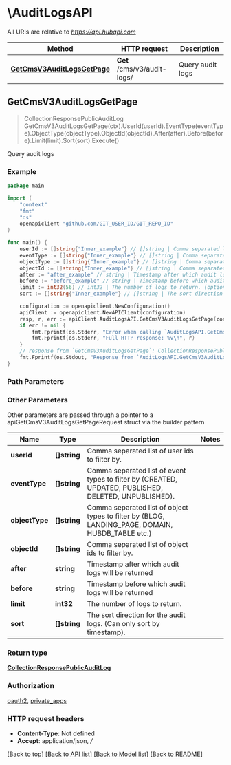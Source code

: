 # \AuditLogsAPI

All URIs are relative to *https://api.hubapi.com*

Method | HTTP request | Description
------------- | ------------- | -------------
[**GetCmsV3AuditLogsGetPage**](AuditLogsAPI.md#GetCmsV3AuditLogsGetPage) | **Get** /cms/v3/audit-logs/ | Query audit logs



## GetCmsV3AuditLogsGetPage

> CollectionResponsePublicAuditLog GetCmsV3AuditLogsGetPage(ctx).UserId(userId).EventType(eventType).ObjectType(objectType).ObjectId(objectId).After(after).Before(before).Limit(limit).Sort(sort).Execute()

Query audit logs



### Example

```go
package main

import (
	"context"
	"fmt"
	"os"
	openapiclient "github.com/GIT_USER_ID/GIT_REPO_ID"
)

func main() {
	userId := []string{"Inner_example"} // []string | Comma separated list of user ids to filter by. (optional)
	eventType := []string{"Inner_example"} // []string | Comma separated list of event types to filter by (CREATED, UPDATED, PUBLISHED, DELETED, UNPUBLISHED). (optional)
	objectType := []string{"Inner_example"} // []string | Comma separated list of object types to filter by (BLOG, LANDING_PAGE, DOMAIN, HUBDB_TABLE etc.) (optional)
	objectId := []string{"Inner_example"} // []string | Comma separated list of object ids to filter by. (optional)
	after := "after_example" // string | Timestamp after which audit logs will be returned (optional)
	before := "before_example" // string | Timestamp before which audit logs will be returned (optional)
	limit := int32(56) // int32 | The number of logs to return. (optional)
	sort := []string{"Inner_example"} // []string | The sort direction for the audit logs. (Can only sort by timestamp). (optional)

	configuration := openapiclient.NewConfiguration()
	apiClient := openapiclient.NewAPIClient(configuration)
	resp, r, err := apiClient.AuditLogsAPI.GetCmsV3AuditLogsGetPage(context.Background()).UserId(userId).EventType(eventType).ObjectType(objectType).ObjectId(objectId).After(after).Before(before).Limit(limit).Sort(sort).Execute()
	if err != nil {
		fmt.Fprintf(os.Stderr, "Error when calling `AuditLogsAPI.GetCmsV3AuditLogsGetPage``: %v\n", err)
		fmt.Fprintf(os.Stderr, "Full HTTP response: %v\n", r)
	}
	// response from `GetCmsV3AuditLogsGetPage`: CollectionResponsePublicAuditLog
	fmt.Fprintf(os.Stdout, "Response from `AuditLogsAPI.GetCmsV3AuditLogsGetPage`: %v\n", resp)
}
```

### Path Parameters



### Other Parameters

Other parameters are passed through a pointer to a apiGetCmsV3AuditLogsGetPageRequest struct via the builder pattern


Name | Type | Description  | Notes
------------- | ------------- | ------------- | -------------
 **userId** | **[]string** | Comma separated list of user ids to filter by. | 
 **eventType** | **[]string** | Comma separated list of event types to filter by (CREATED, UPDATED, PUBLISHED, DELETED, UNPUBLISHED). | 
 **objectType** | **[]string** | Comma separated list of object types to filter by (BLOG, LANDING_PAGE, DOMAIN, HUBDB_TABLE etc.) | 
 **objectId** | **[]string** | Comma separated list of object ids to filter by. | 
 **after** | **string** | Timestamp after which audit logs will be returned | 
 **before** | **string** | Timestamp before which audit logs will be returned | 
 **limit** | **int32** | The number of logs to return. | 
 **sort** | **[]string** | The sort direction for the audit logs. (Can only sort by timestamp). | 

### Return type

[**CollectionResponsePublicAuditLog**](CollectionResponsePublicAuditLog.md)

### Authorization

[oauth2](../README.md#oauth2), [private_apps](../README.md#private_apps)

### HTTP request headers

- **Content-Type**: Not defined
- **Accept**: application/json, */*

[[Back to top]](#) [[Back to API list]](../README.md#documentation-for-api-endpoints)
[[Back to Model list]](../README.md#documentation-for-models)
[[Back to README]](../README.md)

